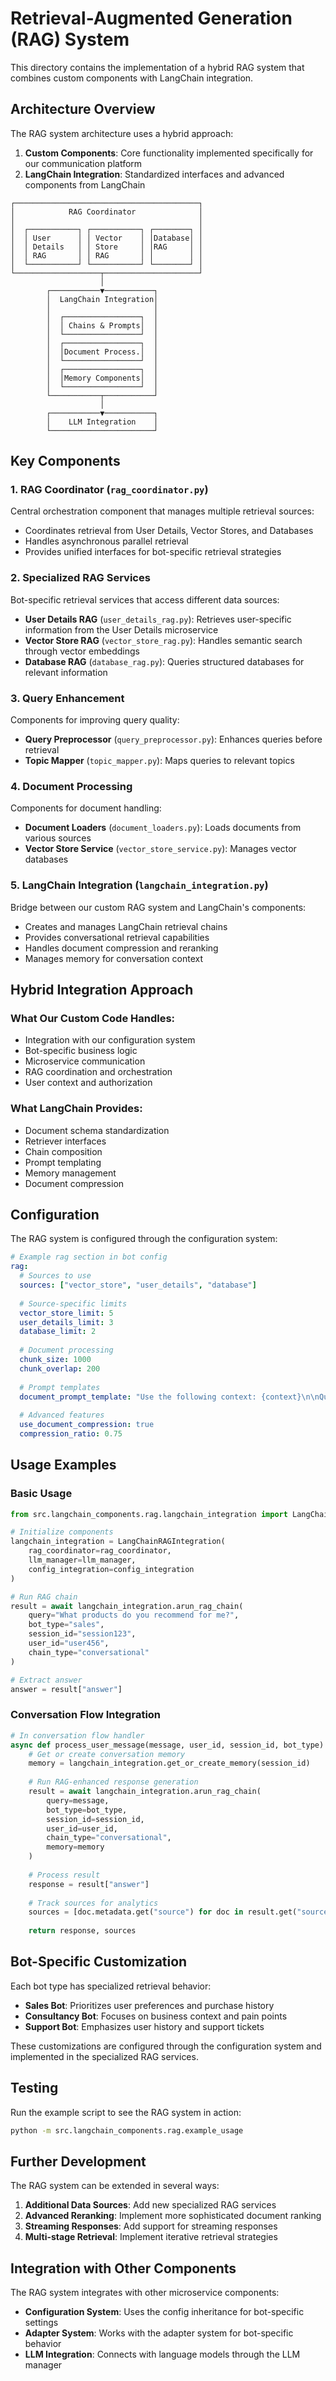 # Retrieval-Augmented Generation (RAG) System

This directory contains the implementation of a hybrid RAG system that combines custom components with LangChain integration.

## Architecture Overview

The RAG system architecture uses a hybrid approach:

1. **Custom Components**: Core functionality implemented specifically for our communication platform
2. **LangChain Integration**: Standardized interfaces and advanced components from LangChain

```
┌─────────────────────────────────────────┐
│            RAG Coordinator              │
│                                         │
│  ┌───────────┐ ┌───────────┐ ┌────────┐ │
│  │ User      │ │ Vector    │ │Database│ │
│  │ Details   │ │ Store     │ │RAG     │ │
│  │ RAG       │ │ RAG       │ │        │ │
│  └───────────┘ └───────────┘ └────────┘ │
└───────────────────┬─────────────────────┘
                    │
        ┌───────────▼───────────┐
        │  LangChain Integration│
        │                       │
        │  ┌─────────────────┐  │
        │  │ Chains & Prompts│  │
        │  └─────────────────┘  │
        │  ┌─────────────────┐  │
        │  │Document Process.│  │
        │  └─────────────────┘  │
        │  ┌─────────────────┐  │
        │  │Memory Components│  │
        │  └─────────────────┘  │
        └───────────┬───────────┘
                    │
        ┌───────────▼───────────┐
        │    LLM Integration    │
        └───────────────────────┘
```

## Key Components

### 1. RAG Coordinator (`rag_coordinator.py`)

Central orchestration component that manages multiple retrieval sources:

- Coordinates retrieval from User Details, Vector Stores, and Databases
- Handles asynchronous parallel retrieval
- Provides unified interfaces for bot-specific retrieval strategies

### 2. Specialized RAG Services

Bot-specific retrieval services that access different data sources:

- **User Details RAG** (`user_details_rag.py`): Retrieves user-specific information from the User Details microservice
- **Vector Store RAG** (`vector_store_rag.py`): Handles semantic search through vector embeddings
- **Database RAG** (`database_rag.py`): Queries structured databases for relevant information

### 3. Query Enhancement

Components for improving query quality:

- **Query Preprocessor** (`query_preprocessor.py`): Enhances queries before retrieval
- **Topic Mapper** (`topic_mapper.py`): Maps queries to relevant topics

### 4. Document Processing

Components for document handling:

- **Document Loaders** (`document_loaders.py`): Loads documents from various sources
- **Vector Store Service** (`vector_store_service.py`): Manages vector databases

### 5. LangChain Integration (`langchain_integration.py`)

Bridge between our custom RAG system and LangChain's components:

- Creates and manages LangChain retrieval chains
- Provides conversational retrieval capabilities
- Handles document compression and reranking
- Manages memory for conversation context

## Hybrid Integration Approach

### What Our Custom Code Handles:

- Integration with our configuration system
- Bot-specific business logic
- Microservice communication
- RAG coordination and orchestration
- User context and authorization

### What LangChain Provides:

- Document schema standardization
- Retriever interfaces
- Chain composition
- Prompt templating
- Memory management
- Document compression

## Configuration

The RAG system is configured through the configuration system:

```yaml
# Example rag section in bot config
rag:
  # Sources to use
  sources: ["vector_store", "user_details", "database"]
  
  # Source-specific limits
  vector_store_limit: 5
  user_details_limit: 3
  database_limit: 2
  
  # Document processing
  chunk_size: 1000
  chunk_overlap: 200
  
  # Prompt templates
  document_prompt_template: "Use the following context: {context}\n\nQuestion: {question}\n\nAnswer:"
  
  # Advanced features
  use_document_compression: true
  compression_ratio: 0.75
```

## Usage Examples

### Basic Usage

```python
from src.langchain_components.rag.langchain_integration import LangChainRAGIntegration

# Initialize components
langchain_integration = LangChainRAGIntegration(
    rag_coordinator=rag_coordinator,
    llm_manager=llm_manager,
    config_integration=config_integration
)

# Run RAG chain
result = await langchain_integration.arun_rag_chain(
    query="What products do you recommend for me?",
    bot_type="sales",
    session_id="session123",
    user_id="user456",
    chain_type="conversational"
)

# Extract answer
answer = result["answer"]
```

### Conversation Flow Integration

```python
# In conversation flow handler
async def process_user_message(message, user_id, session_id, bot_type):
    # Get or create conversation memory
    memory = langchain_integration.get_or_create_memory(session_id)
    
    # Run RAG-enhanced response generation
    result = await langchain_integration.arun_rag_chain(
        query=message,
        bot_type=bot_type,
        session_id=session_id,
        user_id=user_id,
        chain_type="conversational",
        memory=memory
    )
    
    # Process result
    response = result["answer"]
    
    # Track sources for analytics
    sources = [doc.metadata.get("source") for doc in result.get("source_documents", [])]
    
    return response, sources
```

## Bot-Specific Customization

Each bot type has specialized retrieval behavior:

- **Sales Bot**: Prioritizes user preferences and purchase history
- **Consultancy Bot**: Focuses on business context and pain points
- **Support Bot**: Emphasizes user history and support tickets

These customizations are configured through the configuration system and implemented in the specialized RAG services.

## Testing

Run the example script to see the RAG system in action:

```bash
python -m src.langchain_components.rag.example_usage
```

## Further Development

The RAG system can be extended in several ways:

1. **Additional Data Sources**: Add new specialized RAG services
2. **Advanced Reranking**: Implement more sophisticated document ranking
3. **Streaming Responses**: Add support for streaming responses
4. **Multi-stage Retrieval**: Implement iterative retrieval strategies

## Integration with Other Components

The RAG system integrates with other microservice components:

- **Configuration System**: Uses the config inheritance for bot-specific settings
- **Adapter System**: Works with the adapter system for bot-specific behavior
- **LLM Integration**: Connects with language models through the LLM manager 
